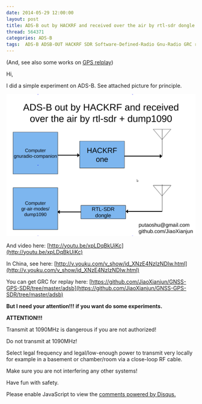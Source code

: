 ```yaml
---
date: 2014-05-29 12:00:00
layout: post
title: ADS-B out by HACKRF and received over the air by rtl-sdr dongle and dump1090
thread: 564371
categories: ADS-B
tags:  ADS-B ADSB-OUT HACKRF SDR Software-Defined-Radio Gnu-Radio GRC rtl-sdr dump1090
---
```


(And, see also some works on [GPS relplay](http://sdr-x.github.io/Some%20efforts%20and%20tools%20on%20GPS%20signal%20replay%20%28GPS%E9%87%8D%E6%94%BE%E6%A8%A1%E6%8B%9F%29/))

Hi,

I did a simple experiment on ADS-B. See attached picture for principle. 

![](../media/hackrf-adsb-rtl-sdr-dump1090.png)

And video here: [http://youtu.be/xpLDqBkUiKc](http://youtu.be/xpLDqBkUiKc)

In China, see here: [http://v.youku.com/v_show/id_XNzE4NzIzNDIw.html](http://v.youku.com/v_show/id_XNzE4NzIzNDIw.html)

You can get GRC for replay here: [https://github.com/JiaoXianjun/GNSS-GPS-SDR/tree/master/adsb](https://github.com/JiaoXianjun/GNSS-GPS-SDR/tree/master/adsb)

**But I need your attention!!! if you want do some experiments.**

**ATTENTION!!!**

Transmit at 1090MHz is dangerous if you are not authorized!

Do not transmit at 1090MHz!

Select legal frequency and legal/low-enough power to transmit very locally for example in a basement or chamber/room via a close-loop RF cable.

Make sure you are not interfering any other systems! 

Have fun with safety.


<div id="disqus_thread"></div>
<script type="text/javascript">
    /* * * CONFIGURATION VARIABLES: EDIT BEFORE PASTING INTO YOUR WEBPAGE * * */
    var disqus_shortname = 'jiaoxianjun'; // required: replace example with your forum shortname

    /* * * DON'T EDIT BELOW THIS LINE * * */
    (function() {
        var dsq = document.createElement('script'); dsq.type = 'text/javascript'; dsq.async = true;
        dsq.src = '//' + disqus_shortname + '.disqus.com/embed.js';
        (document.getElementsByTagName('head')[0] || document.getElementsByTagName('body')[0]).appendChild(dsq);
    })();
</script>
<noscript>Please enable JavaScript to view the <a href="http://disqus.com/?ref_noscript">comments powered by Disqus.</a></noscript>


<script>
  (function(i,s,o,g,r,a,m){i['GoogleAnalyticsObject']=r;i[r]=i[r]||function(){
  (i[r].q=i[r].q||[]).push(arguments)},i[r].l=1*new Date();a=s.createElement(o),
  m=s.getElementsByTagName(o)[0];a.async=1;a.src=g;m.parentNode.insertBefore(a,m)
  })(window,document,'script','//www.google-analytics.com/analytics.js','ga');

  ga('create', 'UA-56112029-1', 'auto');
  ga('send', 'pageview');

</script>
